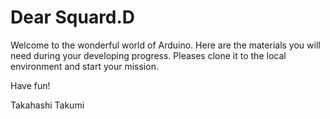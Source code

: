 # Dear Squard.D 

Welcome to the wonderful world of Arduino. Here are the materials you will need during your developing progress. Pleases clone it to the local environment and start your mission.

Have fun!

Takahashi Takumi
